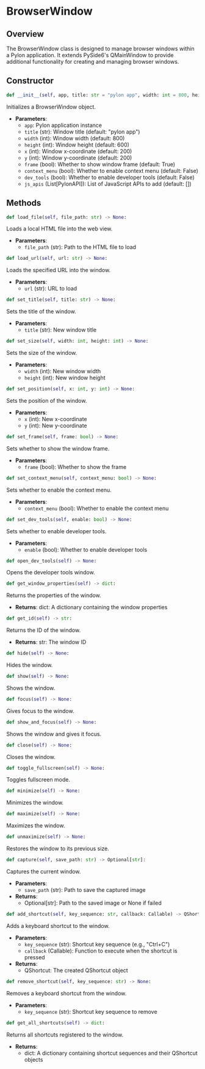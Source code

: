 # BrowserWindow

## Overview

The BrowserWindow class is designed to manage browser windows within a Pylon application. It extends PySide6's QMainWindow to provide additional functionality for creating and managing browser windows.

## Constructor

```python
def __init__(self, app, title: str = "pylon app", width: int = 800, height: int = 600, x: int = 200, y: int = 200, frame: bool = True, context_menu: bool = False, dev_tools: bool = False, js_apis: List[PylonAPI] = []):
```

Initializes a BrowserWindow object.

- **Parameters**:
  - `app`: Pylon application instance
  - `title` (str): Window title (default: "pylon app")
  - `width` (int): Window width (default: 800)
  - `height` (int): Window height (default: 600)
  - `x` (int): Window x-coordinate (default: 200)
  - `y` (int): Window y-coordinate (default: 200)
  - `frame` (bool): Whether to show window frame (default: True)
  - `context_menu` (bool): Whether to enable context menu (default: False)
  - `dev_tools` (bool): Whether to enable developer tools (default: False)
  - `js_apis` (List[PylonAPI]): List of JavaScript APIs to add (default: [])

## Methods

```python
def load_file(self, file_path: str) -> None:
```

Loads a local HTML file into the web view.

- **Parameters**:
  - `file_path` (str): Path to the HTML file to load

```python
def load_url(self, url: str) -> None:
```

Loads the specified URL into the window.

- **Parameters**:
  - `url` (str): URL to load

```python
def set_title(self, title: str) -> None:
```

Sets the title of the window.

- **Parameters**:
  - `title` (str): New window title

```python
def set_size(self, width: int, height: int) -> None:
```

Sets the size of the window.

- **Parameters**:
  - `width` (int): New window width
  - `height` (int): New window height

```python
def set_position(self, x: int, y: int) -> None:
```

Sets the position of the window.

- **Parameters**:
  - `x` (int): New x-coordinate
  - `y` (int): New y-coordinate

```python
def set_frame(self, frame: bool) -> None:
```

Sets whether to show the window frame.

- **Parameters**:
  - `frame` (bool): Whether to show the frame

```python
def set_context_menu(self, context_menu: bool) -> None:
```

Sets whether to enable the context menu.

- **Parameters**:
  - `context_menu` (bool): Whether to enable the context menu

```python
def set_dev_tools(self, enable: bool) -> None:
```

Sets whether to enable developer tools.

- **Parameters**:
  - `enable` (bool): Whether to enable developer tools

```python
def open_dev_tools(self) -> None:
```

Opens the developer tools window.

```python
def get_window_properties(self) -> dict:
```

Returns the properties of the window.

- **Returns**: dict: A dictionary containing the window properties

```python
def get_id(self) -> str:
```

Returns the ID of the window.

- **Returns**: str: The window ID

```python
def hide(self) -> None:
```

Hides the window.

```python
def show(self) -> None:
```

Shows the window.

```python
def focus(self) -> None:
```

Gives focus to the window.

```python
def show_and_focus(self) -> None:
```

Shows the window and gives it focus.

```python
def close(self) -> None:
```

Closes the window.

```python
def toggle_fullscreen(self) -> None:
```

Toggles fullscreen mode.

```python
def minimize(self) -> None:
```

Minimizes the window.

```python
def maximize(self) -> None:
```

Maximizes the window.

```python
def unmaximize(self) -> None:
```

Restores the window to its previous size.

```python
def capture(self, save_path: str) -> Optional[str]:
```

Captures the current window.

- **Parameters**:
  - `save_path` (str): Path to save the captured image
- **Returns**:
  - Optional[str]: Path to the saved image or None if failed

```python
def add_shortcut(self, key_sequence: str, callback: Callable) -> QShortcut:
```

Adds a keyboard shortcut to the window.

- **Parameters**:
  - `key_sequence` (str): Shortcut key sequence (e.g., "Ctrl+C")
  - `callback` (Callable): Function to execute when the shortcut is pressed
- **Returns**:
  - QShortcut: The created QShortcut object

```python
def remove_shortcut(self, key_sequence: str) -> None:
```

Removes a keyboard shortcut from the window.

- **Parameters**:
  - `key_sequence` (str): Shortcut key sequence to remove

```python
def get_all_shortcuts(self) -> dict:
```

Returns all shortcuts registered to the window.

- **Returns**:
  - dict: A dictionary containing shortcut sequences and their QShortcut objects
